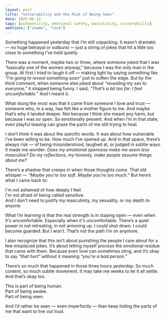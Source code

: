 ```yaml
---
layout: post
title: "Vulnerability and the Risk of Being Seen"
date: 2025-06-12
tags: [authenticity, emotional safety, masculinity, vulnerability]
emotions: ["shame", "love"]
---
```


Something happened yesterday that I’m still unpacking. It wasn’t dramatic — no huge betrayal or outburst — just a string of jokes that hit a little too close to something I’ve held quietly.

There was a moment, maybe two or three, where someone joked that I was “basically one of the women anyway,” because I was the only man in the group. At first I tried to laugh it off — making light by saying something like *“I’m going to reveal something soon”* just to soften the edge. But by the third comment, when someone else joked about *“revealing my sex to everyone,”* it stopped being funny. I said, *“That’s a bit too far. I feel uncomfortable.”* And I meant it.

What stung the most was that it came from someone I love and trust — someone who, in a way, has felt like a mother figure to me. And maybe that’s why it landed deeper. Not because I think she meant any harm, but because I was so open. So emotionally present. And when I’m in that state, even playful teasing can graze the parts of me still trying to heal.

I don’t think it was about the specific words. It was about how vulnerable I’ve been willing to be. How much I’ve opened up. And in that space, there’s always risk — of being misunderstood, laughed at, or judged in subtle ways. It made me wonder: *Does my emotional openness make me seem less masculine? Do my reflections, my honesty, make people assume things about me?*

There’s a shadow that creeps in when those thoughts come. That old whisper — *“Maybe you're too soft. Maybe you're too much.”* But here’s what I came back to:

I'm not ashamed of how deeply I feel.  
I'm not afraid of being called sensitive.  
And I don't need to justify my masculinity, my sexuality, or my depth to anyone.

What I’m learning is that the real strength is in staying open — even when it's uncomfortable. Especially when it's uncomfortable. There’s a quiet power in not retreating, in not armoring up. I could shut down. I could become guarded. But I won’t. That’s not the path I’m on anymore.

I also recognize that this isn’t about punishing the people I care about for a few misplaced jokes. It’s about letting myself process the emotional residue that came with them. Because even love can sometimes sting, and it’s okay to say *“that hurt”* without it meaning *“you’re a bad person.”*

There’s so much that happened in those three hours yesterday. So much content, so much subtle movement. It may take me weeks to let it all settle. And that’s okay too.

This is part of being human.  
Part of being awake.  
Part of being seen.

And I’d rather be seen — even imperfectly — than keep hiding the parts of me that want to live out loud.

